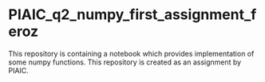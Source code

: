 # PIAIC_q2_numpy_first_assignment_feroz
This repository is containing a notebook which provides implementation of some numpy functions. This repository is created as an assignment by PIAIC.
